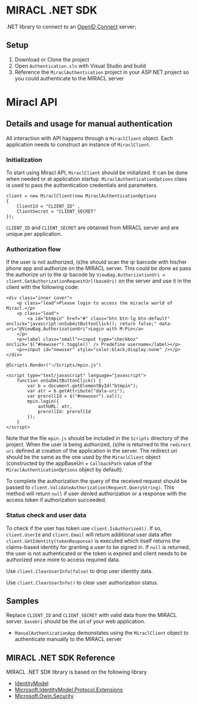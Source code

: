 # MIRACL .NET SDK

.NET library to connect to an [OpenID Connect](http://openid.net/connect/faq/) server;

## Setup

1. Download or Clone the project
1. Open `Authentication.sln` with Visual Studio and build 
1. Reference the `MiraclAuthentication` project in your ASP.NET project so you could authenticate to the MIRACL server

# Miracl API

## Details and usage for manual authentication

All interaction with API happens through a `MiraclClient` object. Each application needs to construct an instance of `MiraclClient`.

### Initialization
To start using Miracl API, `MiraclClient` should be initialized. It can be done when needed or at application startup. `MiraclAuthenticationOptions` class is used to pass the authentication credentials and parameters.

```	
client = new MiraclClient(new MiraclAuthenticationOptions 
{ 
    ClientId = "CLIENT_ID" ,
    ClientSecret = "CLIENT_SECRET"
});
```

`CLIENT_ID` and `CLIENT_SECRET` are obtained from MIRACL server and are unique per application.

### Authorization flow

If the user is not authorized, (s)he should scan the qr barcode with his/her phone app and authorize on the MIRACL server. This could be done as pass the authorize uri to the qr bacode by `ViewBag.AuthorizationUri = client.GetAuthorizationRequestUrl(baseUri)` on the server and use it in the client with the following code:

```	
<div class="inner cover">
    <p class="lead">Please login to access the miracle world of Miracl.</p>
    <p class="lead">
        <a id="btmpin" href="#" class="btn btn-lg btn-default" onclick="javascript:onSubmitButtonClick(); return false;" data-uri="@ViewBag.AuthorizationUri">Login with M-Pin</a>
    </p>
    <p><label class="small"><input type="checkbox" onclick='$("#newuser").toggle()' /> Predefine username</label></p>
    <p><input id="newuser" style="color:black;display:none" /></p>
</div>

@Scripts.Render("~/Scripts/mpin.js")

<script type="text/javascript" language="javascript">
    function onSubmitButtonClick() {
        var b = document.getElementById("btmpin");
        var atr = b.getAttribute("data-uri");
        var prerollId = $("#newuser").val();                        
        mpin.login({
            authURL: atr,
            prerollId: prerollId
        });
    }
</script>
```

Note that the file `mpin.js` should be included in the `Scripts` directory of the project.
When the user is being authorized, (s)he is returned to the `redirect uri` defined at creation of the application in the server. The redirect uri should be the same as the one used by the `MiraclClient` object (constructed by the appBaseUri + `CallbackPath` value of the `MiraclAuthenticationOptions` object by default).

To complete the authorization the query of the received request should be passed to `client.ValidateAuthorization(Request.QueryString)`. This method will return `null` if user denied authorization or a response with the access token if authorization succeeded. 

### Status check and user data

To check if the user has token use `client.IsAuthorized()`. If so, `client.UserId` and `client.Email` will return additional user data after `client.GetIdentity(tokenResponse)` is executed which itself returns the claims-based identity for granting a user to be signed in. 
If `null` is returned, the user is not authenticated or the token is expired and client needs to be authorized once more to access required data.

Use `client.ClearUserInfo(false)` to drop user identity data.

Use `client.ClearUserInfo()` to clear user authorization status.

## Samples

Replace `CLIENT_ID` and `CLIENT_SECRET` with valid data from the MIRACL server. `baseUri` should be the uri of your web application. 

* `ManualAuthenticationApp` demonstates using the `MiraclClient` object to authenticate manually to the MIRACL server

## MIRACL .NET SDK Reference

 MIRACL .NET SDK library is based on the following library

* [IdentityModel](https://github.com/IdentityModel/IdentityModel)
* [Microsoft.IdentityModel.Protocol.Extensions](https://github.com/AzureAD/azure-activedirectory-identitymodel-extensions-for-dotnet)
* [Microsoft.Owin.Security](http://www.nuget.org/packages/Microsoft.Owin.Security/)
